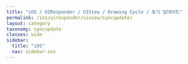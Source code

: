 ```yaml
---
title: "iOS / UIResponder / UIView / Drawing Cycle / 동기 업데이트"
permalink: /ios/uiresponder/uiview/syncupdate/
layout: category
taxonomy: syncupdate
classes: wide
sidebar:
  title: "iOS"
  nav: sidebar-ios
---
```

